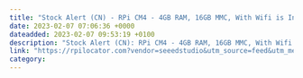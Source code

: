 ```yaml
---
title: "Stock Alert (CN) - RPi CM4 - 4GB RAM, 16GB MMC, With Wifi is In Stock at Seeedstudio"
date: 2023-02-07 07:06:36 +0000
dateadded: 2023-02-07 09:53:19 +0100
description: "Stock Alert (CN): RPi CM4 - 4GB RAM, 16GB MMC, With Wifi is In Stock at Seeedstudio"
link: "https://rpilocator.com?vendor=seeedstudio&utm_source=feed&utm_medium=rss"
category:
---
```

